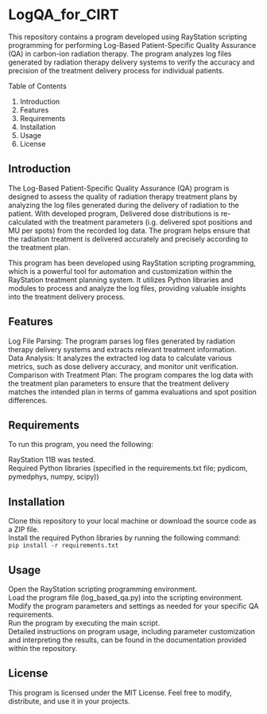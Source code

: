 # LogQA_for_CIRT

This repository contains a program developed using RayStation scripting programming for performing Log-Based Patient-Specific Quality Assurance (QA) in carbon-ion radiation therapy. The program analyzes log files generated by radiation therapy delivery systems to verify the accuracy and precision of the treatment delivery process for individual patients.

Table of Contents

1. Introduction
2. Features
3. Requirements
4. Installation
5. Usage
7. License

## Introduction

The Log-Based Patient-Specific Quality Assurance (QA) program is designed to assess the quality of radiation therapy treatment plans by analyzing the log files generated during the delivery of radiation to the patient. With developed program, Delivered dose distributions is re-calculated with the treatment parameters (i.g. delivered spot positions and MU per spots) from the recorded log data. The program helps ensure that the radiation treatment is delivered accurately and precisely according to the treatment plan.

This program has been developed using RayStation scripting programming, which is a powerful tool for automation and customization within the RayStation treatment planning system. It utilizes Python libraries and modules to process and analyze the log files, providing valuable insights into the treatment delivery process.

## Features

Log File Parsing: The program parses log files generated by radiation therapy delivery systems and extracts relevant treatment information.  
Data Analysis: It analyzes the extracted log data to calculate various metrics, such as dose delivery accuracy, and monitor unit verification.  
Comparison with Treatment Plan: The program compares the log data with the treatment plan parameters to ensure that the treatment delivery matches the intended plan in terms of gamma evaluations and spot position differences.  

## Requirements

To run this program, you need the following:

RayStation 11B was tested.  
Required Python libraries (specified in the requirements.txt file; pydicom, pymedphys, numpy, scipy))

## Installation

Clone this repository to your local machine or download the source code as a ZIP file.  
Install the required Python libraries by running the following command:  
`pip install -r requirements.txt`

## Usage

Open the RayStation scripting programming environment.  
Load the program file (log_based_qa.py) into the scripting environment.  
Modify the program parameters and settings as needed for your specific QA requirements.  
Run the program by executing the main script.  
Detailed instructions on program usage, including parameter customization and interpreting the results, can be found in the documentation provided within the repository.  

## License

This program is licensed under the MIT License. Feel free to modify, distribute, and use it in your projects.
